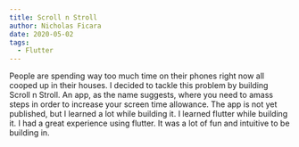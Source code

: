 ```yaml
---
title: Scroll n Stroll
author: Nicholas Ficara
date: 2020-05-02
tags:
  - Flutter
---
```


People are spending way too much time on their phones right now all cooped up in their houses. I decided to tackle this problem by building Scroll n Stroll. An app, as the name suggests, where you need to amass steps in order to increase your screen time allowance. The app is not yet published, but I learned a lot while building it. I learned flutter while building it. I had a great experience using flutter. It was a lot of fun and intuitive to be building in.